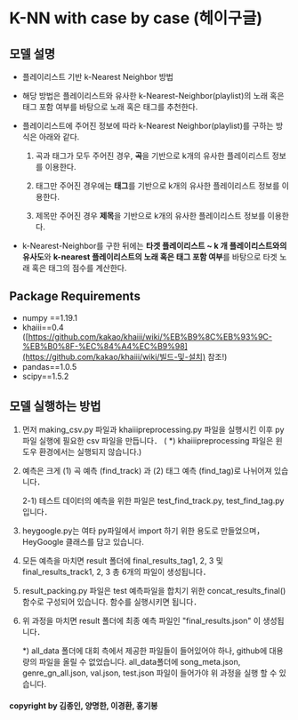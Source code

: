 # K-NN with case by case (헤이구글)



## 모델 설명

- 플레이리스트 기반 k-Nearest Neighbor 방법

- 해당 방법은 플레이리스트와 유사한 k-Nearest-Neighbor(playlist)의 노래 혹은 태그 포함 여부를 바탕으로 노래 혹은 태그를 추천한다.

- 플레이리스트에 주어진 정보에 따라 k-Nearest Neighbor(playlist)를 구하는 방식은 아래와 같다.

  1) 곡과 태그가 모두 주어진 경우, **곡**을 기반으로 k개의 유사한 플레이리스트 정보를 이용한다.

  2) 태그만 주어진 경우에는 **태그**를 기반으로 k개의 유사한 플레이리스트 정보를 이용한다.

  3) 제목만 주어진 경우 **제목**을 기반으로 k개의 유사한 플레이리스트 정보를 이용한다.

- k-Nearest-Neighbor를 구한 뒤에는 **타겟 플레이리스트 ~ k 개 플레이리스트와의 유사도**와 **k-nearest 플레이리스트의 노래 혹은 태그 포함 여부**를 바탕으로 타겟 노래 혹은 태그의 점수를 계산한다.



## Package Requirements

- numpy ==1.19.1
- khaiii==0.4 ([https://github.com/kakao/khaiii/wiki/%EB%B9%8C%EB%93%9C-%EB%B0%8F-%EC%84%A4%EC%B9%98](https://github.com/kakao/khaiii/wiki/빌드-및-설치) 참조!)
- pandas==1.0.5
- scipy==1.5.2

## 모델 실행하는 방법

1. 먼저 making_csv.py 파일과 khaiiipreprocessing.py 파일을 실행시킨 이후 py 파일 실행에 필요한 csv 파일을 만듭니다．
 ( *) khaiiipreprocessing 파일은 윈도우 환경에서는 실행되지 않습니다.)
 
2. 예측은 크게 (1) 곡 예측 (find_track) 과 (2) 태그 예측 (find_tag)로 나뉘어져 있습니다．  

   2-1) 테스트 데이터의 예측을 위한 파일은 test_find_track.py, test_find_tag.py 입니다． 

3. heygoogle.py는 여타 py파일에서 import 하기 위한 용도로 만들었으며，HeyGoogle 클래스를 담고 있습니다.

4. 모든 예측을 마치면 result 폴더에 final_results_tag1, 2, 3 및 final_results_track1, 2, 3 총 6개의 파일이 생성됩니다． 

5. result_packing.py 파일은 test 예측파일을 합치기 위한 concat_results_final() 함수로 구성되어 있습니다. 함수를 실행시키면 됩니다． 

6. 위 과정을 마치면 result 폴더에 최종 예측 파일인 "final_results.json" 이 생성됩니다． 

   *) all_data 폴더에 대회 측에서  제공한 파일들이 들어있어야 하나,  github에 대용량의 파일을 올릴 수 없었습니다. all_data폴더에 song_meta.json,  genre_gn_all.json, val.json, test.json 파일이 들어가야 위 과정을 실행 할 수 있습니다.





#### copyright by 김종인, 양명한, 이경환, 홍기봉

